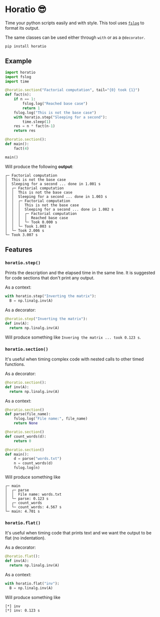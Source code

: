 # Horatio :sunglasses:
Time your python scripts easily and with style. This tool uses [`fslog`](https://github.com/fsossai/fslog) to format its output.

The same classes can be used either through `with` or as a `@decorator`.

```
pip install horatio
```

## Example

```python
import horatio
import fslog
import time

@horatio.section("Factorial computation", tail="{0} took {1}")
def fact(n):
    if n == 1:
        fslog.log("Reached base case")
        return 1
    fslog.log("This is not the base case")
    with horatio.step("Sleeping for a second"):
        time.sleep(1)
    res = n * fact(n-1)
    return res

@horatio.section():
def main():
    fact(4)

main()

```
Will produce the following **output**:
```
┌─ Factorial computation
│  This is not the base case
│  Sleeping for a second ... done in 1.001 s
│  ┌─ Factorial computation
│  │  This is not the base case
│  │  Sleeping for a second ... done in 1.003 s
│  │  ┌─ Factorial computation
│  │  │  This is not the base case
│  │  │  Sleeping for a second ... done in 1.002 s
│  │  │  ┌─ Factorial computation
│  │  │  │  Reached base case
│  │  │  └─ Took 0.000 s
│  │  └─ Took 1.003 s
│  └─ Took 2.006 s
└─ Took 3.007 s
```

## Features

### `horatio.step()` 
Prints the description and the elapsed time in the same line. It is suggested for code sections that don't print any output.

  As a context:
```python
with horatio.step("Inverting the matrix"):
  B = np.linalg.inv(A)
```
As a decorator:
```python
@horatio.step("Inverting the matrix"):
def inv(A):
  return np.linalg.inv(A)
```
Will produce something like `Invering the matrix ... took 0.123 s`.

### `horatio.section()`
It's useful when timing complex code with nested calls to other timed functions.

As a decorator:
```python
@horatio.section():
def inv(A):
  return np.linalg.inv(A)
```
As a context:
```python
@horatio.section()
def parse(file_name):
    fslog.log("File name:", file_name)
    return None

@horatio.section()
def count_words(d):
    return 0

@horatio.section()
def main():
    d = parse("words.txt")
    n = count_words(d)
    fslog.log(n)
```
Will produce something like
```
┌─ main
│  ┌─ parse
│  │  File name: words.txt
│  └─ parse: 0.123 s
│  ┌─ count_words
│  └─ count_words: 4.567 s
└─ main: 4.701 s
```

### `horatio.flat()`
It's useful when timing code that prints text and we want the output to be flat (no indentation).

As a decorator:
```python
@horatio.flat():
def inv(A):
  return np.linalg.inv(A)
```
 As a context:
```python
with horatio.flat("inv"):
  B = np.linalg.inv(A)
```
Will produce something like
```
[*] inv
[*] inv: 0.123 s
```



